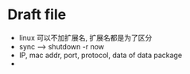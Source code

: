 # Draft file

- linux 可以不加扩展名, 扩展名都是为了区分
- sync --> shutdown -r now
- IP, mac addr, port, protocol, data of data package
- 